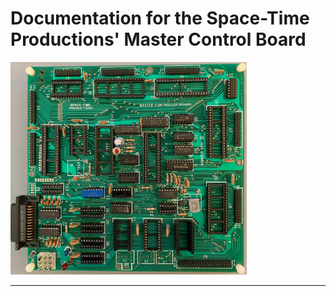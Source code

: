 # Documentation for the Space-Time Productions' Master Control Board

<img src="images/MCB_001.JPG" width=75% height=75%>

---
